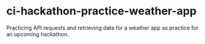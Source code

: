 # ci-hackathon-practice-weather-app
Practicing API requests and retrieving data for a weather app as practice for an upcoming hackathon.
